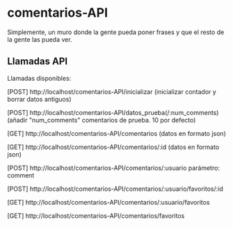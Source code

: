 # comentarios-API
Simplemente, un muro donde la gente pueda poner frases y que el resto de la gente las pueda ver.

## Llamadas API

Llamadas disponibles:

[POST] http://localhost/comentarios-API/inicializar (inicializar contador y borrar datos antiguos)

[POST] http://localhost/comentarios-API/datos_prueba(/:num_comments) (añadir "num_comments" comentarios de prueba. 10 por defecto)

[GET] http://localhost/comentarios-API/comentarios (datos en formato json)

[GET] http://localhost/comentarios-API/comentarios/:id (datos en formato json)

[POST] http://localhost/comentarios-API/comentarios/:usuario
parámetro: comment

[POST] http://localhost/comentarios-API/comentarios/:usuario/favoritos/:id

[GET] http://localhost/comentarios-API/comentarios/:usuario/favoritos

[GET] http://localhost/comentarios-API/comentarios/favoritos
